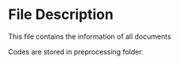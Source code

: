 # File Description

This file contains the information of all documents

Codes are stored in preprocessing folder.
